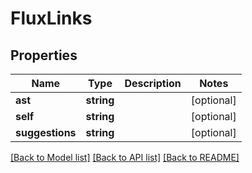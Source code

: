 # FluxLinks

## Properties
Name | Type | Description | Notes
------------ | ------------- | ------------- | -------------
**ast** | **string** |  | [optional] 
**self** | **string** |  | [optional] 
**suggestions** | **string** |  | [optional] 

[[Back to Model list]](../README.md#documentation-for-models) [[Back to API list]](../README.md#documentation-for-api-endpoints) [[Back to README]](../README.md)


